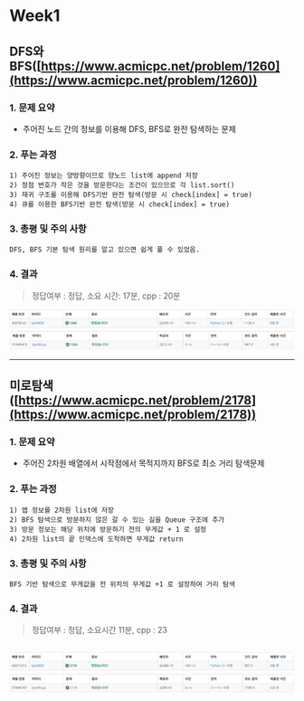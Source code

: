 # Week1

## DFS와 BFS([https://www.acmicpc.net/problem/1260](https://www.acmicpc.net/problem/1260))

### 1. 문제 요약

- 주어진 노드 간의 정보를 이용해 DFS, BFS로 완전 탐색하는 문제

### 2. 푸는 과정

```
1) 주어진 정보는 양방향이므로 양노드 list에 append 저장
2) 정점 번호가 작은 것을 방문한다는 조건이 있으므로 각 list.sort()
3) 재귀 구조를 이용해 DFS기반 완전 탐색(방문 시 check[index] = true)
4) 큐를 이용한 BFS기반 완전 탐색(방문 시 check[index] = true)
```

### 3. 총평 및 주의 사항

```
DFS, BFS 기본 탐색 원리를 알고 있으면 쉽게 풀 수 있었음.
```

### 4. 결과

> 정답여부 : 정답,    소요 시간: 17분, cpp : 20분
> 

![](../img/python/Week1_1.PNG)
![](../img/cpp/Week1_1.PNG)

---

## 미로탐색([https://www.acmicpc.net/problem/2178](https://www.acmicpc.net/problem/2178))

### 1. 문제 요약

- 주어진 2차원 배열에서 시작점에서 목적지까지 BFS로 최소 거리 탐색문제

### 2. 푸는 과정

```
1) 맵 정보를 2차원 list에 저장
2) BFS 탐색으로 방문하지 않은 갈 수 있는 길을 Queue 구조에 추가
3) 방문 정보는 해당 위치에 방문하기 전의 무게값 + 1 로 설정
4) 2차원 list의 끝 인덱스에 도착하면 무게값 return
```

### 3. 총평 및 주의 사항

```
BFS 기반 탐색으로 무게값을 전 위치의 무게값 +1 로 설정하여 거리 탐색
```

### 4. 결과

> 정답여부 : 정답, 소요시간 11분, cpp : 23
> 

![](../img/python/Week1_2.PNG)
![](../img/cpp/Week1_2.PNG)
---
